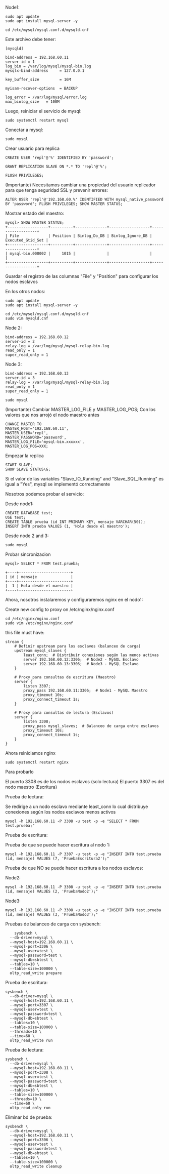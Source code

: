 Node1:
````
sudo apt update
sudo apt install mysql-server -y
````

````
cd /etc/mysql/mysql.conf.d/mysqld.cnf
````

Este archivo debe tener:

````
[mysqld]

bind-address = 192.168.60.11
server-id = 1
log_bin = /var/log/mysql/mysql-bin.log
mysqlx-bind-address     = 127.0.0.1

key_buffer_size         = 16M

myisam-recover-options  = BACKUP

log_error = /var/log/mysql/error.log
max_binlog_size   = 100M
````

Luego, reiniciar el servicio de mysql:

````
sudo systemctl restart mysql
````

Conectar a mysql:

````
sudo mysql
````

Crear usuario para replica

````
CREATE USER 'repl'@'%' IDENTIFIED BY 'password';

GRANT REPLICATION SLAVE ON *.* TO 'repl'@'%';

FLUSH PRIVILEGES;
````

(Importante) Necesitamos cambiar una propiedad del usuario replicador para que tenga seguridad SSL y prevenir errores:

``
ALTER USER 'repl'@'192.168.60.%' IDENTIFIED WITH mysql_native_password BY 'password';
FLUSH PRIVILEGES;
SHOW MASTER STATUS;
``

Mostrar estado del maestro:

````
mysql> SHOW MASTER STATUS;
+------------------+----------+--------------+------------------+-------------------+
| File             | Position | Binlog_Do_DB | Binlog_Ignore_DB | Executed_Gtid_Set |
+------------------+----------+--------------+------------------+-------------------+
| mysql-bin.000002 |     1015 |              |                  |                   |
+------------------+----------+--------------+------------------+-------------------+
````

Guardar el registro de las columnas "File" y "Position" para configurar los nodos esclavos

En los otros nodos:

````
sudo apt update
sudo apt install mysql-server -y
````
````
cd /etc/mysql/mysql.conf.d/mysqld.cnf
sudo vim mysqld.cnf
````

Node 2:

````
bind-address = 192.168.60.12 
server-id = 2 
relay-log = /var/log/mysql/mysql-relay-bin.log
read_only = 1
super_read_only = 1
````

Node 3:

````
bind-address = 192.168.60.13
server-id = 3
relay-log = /var/log/mysql/mysql-relay-bin.log
read_only = 1
super_read_only = 1
````

````
sudo mysql
````

(Importante) Cambiar MASTER_LOG_FILE y MASTER_LOG_POS; Con los valores que nos arrojó el nodo maestro antes

````
CHANGE MASTER TO
MASTER_HOST='192.168.60.11',
MASTER_USER='repl',
MASTER_PASSWORD='password',
MASTER_LOG_FILE='mysql-bin.xxxxxx',  
MASTER_LOG_POS=XXX;
````

Empezar la replica

````
START SLAVE;
SHOW SLAVE STATUS\G;
````

Si el valor de las variables "Slave_IO_Running" and "Slave_SQL_Running"  es igual a "Yes", mysql se implementó correctamente

Nosotros podemos probar el servicio:

Desde node1:

````
CREATE DATABASE test;
USE test;
CREATE TABLE prueba (id INT PRIMARY KEY, mensaje VARCHAR(50));
INSERT INTO prueba VALUES (1, 'Hola desde el maestro');
````

Desde node 2 and 3:

````
sudo mysql
````

Probar sincronizacion

````
mysql> SELECT * FROM test.prueba;
````

````
+----+-----------------------+
| id | mensaje               |
+----+-----------------------+
|  1 | Hola desde el maestro |
+----+-----------------------+
````

Ahora, nosotros instalaremos y configuraremos nginx en el nodo1:


Create new config to proxy on /etc/nginx/nginx.conf

````
cd /etc/nginx/nginx.conf
sudo vim /etc/nginx/nginx.conf
````

this file must have:

````
stream {
    # Definir upstream para los esclavos (balanceo de carga)
    upstream mysql_slaves {
        least_conn;  # Distribuir conexiones según las menos activas
        server 192.168.60.12:3306;  # Node2 - MySQL Esclavo
        server 192.168.60.13:3306;  # Node3 - MySQL Esclavo
    }

    # Proxy para consultas de escritura (Maestro)
    server {
        listen 3307;
        proxy_pass 192.168.60.11:3306;  # Node1 - MySQL Maestro
        proxy_timeout 10s;
        proxy_connect_timeout 1s;
    }

    # Proxy para consultas de lectura (Esclavos)
    server {
        listen 3308;
        proxy_pass mysql_slaves;  # Balanceo de carga entre esclavos
        proxy_timeout 10s;
        proxy_connect_timeout 1s;
    }
}
````

Ahora reiniciamos nginx

````
sudo systemctl restart nginx
````

Para probarlo

El puerto 3308 es de los nodos esclavos (solo lectura)
El puerto 3307 es del nodo maestro (Escritura)

Prueba de lectura:

Se redirige a un nodo esclavo mediante least_conn lo cual distribuye conexiones según los nodos esclavos menos activos

````
mysql -h 192.168.60.11 -P 3308 -u test -p -e "SELECT * FROM test.prueba;"
````

Prueba de escritura:

Prueba de que se puede hacer escritura al nodo 1:

`````
mysql -h 192.168.60.11 -P 3307 -u test -p -e "INSERT INTO test.prueba (id, mensaje) VALUES (7, 'PruebaEscritura2');"
`````

Prueba de que NO se puede hacer escritura a los nodos esclavos:

Node2:

````
mysql -h 192.168.60.11 -P 3308 -u test -p -e "INSERT INTO test.prueba (id, mensaje) VALUES (2, 'PruebaNodo2');"
````

Node3:

````
mysql -h 192.168.60.11 -P 3308 -u test -p -e "INSERT INTO test.prueba (id, mensaje) VALUES (3, 'PruebaNodo3');"
````

Pruebas de balanceo de carga con sysbench:

``````
    sysbench \
  --db-driver=mysql \
  --mysql-host=192.168.60.11 \
  --mysql-port=3306 \
  --mysql-user=test \
  --mysql-password=test \
  --mysql-db=sbtest \
  --tables=10 \
  --table-size=100000 \
  oltp_read_write prepare
``````

Prueba de escritura:

``````
sysbench \
  --db-driver=mysql \
  --mysql-host=192.168.60.11 \
  --mysql-port=3307 \
  --mysql-user=test \
  --mysql-password=test \
  --mysql-db=sbtest \
  --tables=10 \
  --table-size=100000 \
  --threads=10 \
  --time=60 \
  oltp_read_write run
``````

Prueba de lectura:

``````
sysbench \
  --db-driver=mysql \
  --mysql-host=192.168.60.11 \
  --mysql-port=3308 \
  --mysql-user=test \
  --mysql-password=test \
  --mysql-db=sbtest \
  --tables=10 \
  --table-size=100000 \
  --threads=10 \
  --time=60 \
  oltp_read_only run
``````

Eliminar bd de prueba:

``````
sysbench \
  --db-driver=mysql \
  --mysql-host=192.168.60.11 \
  --mysql-port=3306 \
  --mysql-user=test \
  --mysql-password=test \
  --mysql-db=sbtest \
  --tables=10 \
  --table-size=100000 \
  oltp_read_write cleanup
``````
